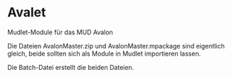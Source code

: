 # Avalet
Mudlet-Module für das MUD Avalon

Die Dateien AvalonMaster.zip und AvalonMaster.mpackage sind eigentlich gleich, beide sollten sich als Module in Mudlet importieren lassen.

Die Batch-Datei erstellt die beiden Dateien.
